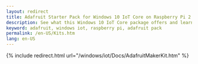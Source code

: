 ```yaml
---
layout: redirect
title: Adafruit Starter Pack for Windows 10 IoT Core on Raspberry Pi 2 or Pi 3
description: See what this Windows 10 IoT Core package offers and learn how to set it up.
keyword: adafruit, windows iot, raspberry pi, adafruit pack
permalink: /en-US/Kits.htm
lang: en-US
---
```


{% include redirect.html url="/windows/iot/Docs/AdafruitMakerKit.htm" %}